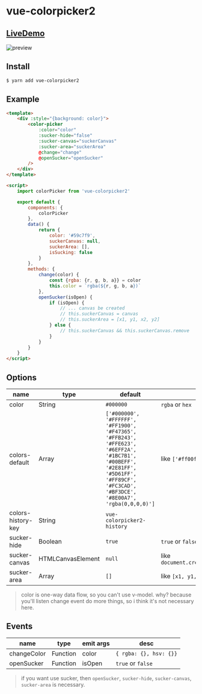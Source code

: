 # vue-colorpicker2

## [LiveDemo](https://caohenghu.github.io/vue-colorpicker2/)

![preview](https://raw.githubusercontent.com/caohenghu/vue-colorpicker2/master/src/img/preview.jpg)

## Install

```bash
$ yarn add vue-colorpicker2
```

## Example

```html
<template>
    <div :style="{background: color}">
        <color-picker
            :color="color"
            :sucker-hide="false"
            :sucker-canvas="suckerCanvas"
            :sucker-area="suckerArea"
            @change="change"
            @openSucker="openSucker"
        />
    </div>
</template>

<script>
    import colorPicker from 'vue-colorpicker2'

    export default {
        components: {
            colorPicker
        },
        data() {
            return {
                color: '#59c7f9',
                suckerCanvas: null,
                suckerArea: [],
                isSucking: false
            }
        },
        methods: {
            change(color) {
                const {rgba: {r, g, b, a}} = color
                this.color = `rgba(${r, g, b, a})`
            },
            openSucker(isOpen) {
                if (isOpen) {
                    // ... canvas be created
                    // this.suckerCanvas = canvas
                    // this.suckerArea = [x1, y1, x2, y2]
                } else {
                    // this.suckerCanvas && this.suckerCanvas.remove
                }
            }
        }
    }
</script>
```

## Options

name | type | default | desc
---|---|---|---
color | String | `#000000` | `rgba` or `hex`
colors-default | Array | `['#000000', '#FFFFFF', '#FF1900', '#F47365', '#FFB243', '#FFE623', '#6EFF2A', '#1BC7B1', '#00BEFF', '#2E81FF', '#5D61FF', '#FF89CF', '#FC3CAD', '#BF3DCE', '#8E00A7', 'rgba(0,0,0,0)']` | like `['#ff00ff', '#0f0f0f', ...]`
colors-history-key | String | `vue-colorpicker2-history` | 
sucker-hide | Boolean | `true` | `true` or `false`
sucker-canvas | HTMLCanvasElement | `null` | like `document.createElement('canvas')`
sucker-area | Array | `[]` | like `[x1, y1, x2, y2]`


> color is one-way data flow, so you can't use v-model. why? because you'll listen change event do more things, so i think it's not necessary here.

## Events

name | type | emit args | desc
---|---|---|---
changeColor | Function | color | `{ rgba: {}, hsv: {}}`
openSucker | Function | isOpen | `true` or `false`

> if you want use sucker, then `openSucker`, `sucker-hide`, `sucker-canvas`, `sucker-area` is necessary.